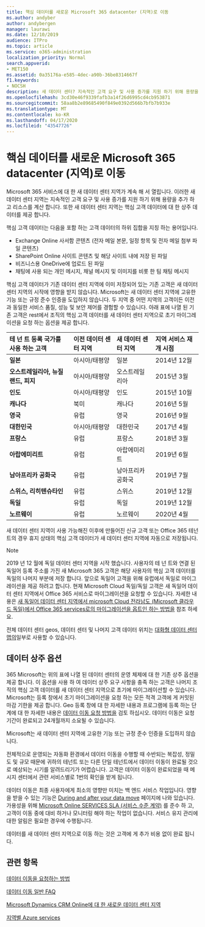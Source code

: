 ```yaml
---
title: 핵심 데이터를 새로운 Microsoft 365 datacenter (지역)로 이동
ms.author: andyber
author: andybergen
manager: laurawi
ms.date: 12/10/2019
audience: ITPro
ms.topic: article
ms.service: o365-administration
localization_priority: Normal
search.appverid:
- MET150
ms.assetid: 0a35176a-e585-4dec-a90b-36be8314667f
f1.keywords:
- NOCSH
description: 새 데이터 센터? 지속적인 고객 요구 및 사용 증가를 지원 하기 위해 용량을 추가 하 고 리소스를 계산 합니다. 또한 새 데이터 센터 지역는 핵심 고객 데이터에 대 한 상주 데이터를 제공 합니다. 핵심 고객 데이터는 Microsoft Online Services 용어로, Exchange Online 사서함 콘텐츠 (전자 메일 본문, 일정 항목 및 전자 메일 첨부 파일 콘텐츠)와 SharePoint Online 사이트 콘텐츠 및 해당 사이트 내에 저장 된 파일 및 비즈니스용 OneDrive에 업로드 된 파일에 정의 된 고객 데이터의 하위 집합을 지칭 하는 용어입니다.
ms.openlocfilehash: 3cd30e46f9339fafb3a14f26d6995cd4cb953871
ms.sourcegitcommit: 58aa8b2e89685490f849e0392d566b7bfb7b933e
ms.translationtype: MT
ms.contentlocale: ko-KR
ms.lasthandoff: 04/17/2020
ms.locfileid: "43547726"
---
```

# <a name="moving-core-data-to-new-microsoft-365-datacenter-geos"></a>핵심 데이터를 새로운 Microsoft 365 datacenter (지역)로 이동

Microsoft 365 서비스에 대 한 새 데이터 센터 지역가 계속 해 서 열립니다. 이러한 새 데이터 센터 지역는 지속적인 고객 요구 및 사용 증가를 지원 하기 위해 용량을 추가 하 고 리소스를 계산 합니다. 또한 새 데이터 센터 지역는 핵심 고객 데이터에 대 한 상주 데이터를 제공 합니다. 

핵심 고객 데이터는 다음을 포함 하는 고객 데이터의 하위 집합을 지칭 하는 용어입니다. 
- Exchange Online 사서함 콘텐츠 (전자 메일 본문, 일정 항목 및 전자 메일 첨부 파일 콘텐츠)
- SharePoint Online 사이트 콘텐츠 및 해당 사이트 내에 저장 된 파일
- 비즈니스용 OneDrive에 업로드 된 파일
- 채팅에 사용 되는 개인 메시지, 채널 메시지 및 이미지를 비롯 한 팀 채팅 메시지
  
핵심 고객 데이터가 기존 데이터 센터 지역에 이미 저장되어 있는 기존 고객은 새 데이터 센터 지역의 시작에 영향을 받지 않습니다. Microsoft는 새 데이터 센터 지역에 고유한 기능 또는 규정 준수 인증을 도입하지 않습니다. 두 지역 중 어떤 지역의 고객이든 이전과 동일한 서비스 품질, 성능 및 보안 제어를 경험할 수 있습니다. 아래 표에 나열 된 기존 고객은 rest에서 조직의 핵심 고객 데이터를 새 데이터 센터 지역으로 초기 마이그레이션을 요청 하는 옵션을 제공 합니다.
  
|**테 넌 트 등록 국가를 사용 하는 고객**|**이전 데이터 센터 지역**|**새 데이터 센터 지역**|**지역 서비스 재개 시점**|
|:-----|:-----|:-----|:-----|
|**일본**| 아시아/태평양 | 일본 | 2014년 12월 |
|**오스트레일리아, 뉴질랜드, 피지**| 아시아/태평양 | 오스트레일리아 | 2015년 3월 |
|**인도**| 아시아/태평양 | 인도 | 2015년 10월 |
|**캐나다**| 북미 | 캐나다 | 2016년 5월 |
|**영국**| 유럽 | 영국 | 2016년 9월 |
|**대한민국**| 아시아/태평양 | 대한민국 | 2017년 4월 |
|**프랑스**| 유럽 | 프랑스 | 2018년 3월 |
|**아랍에미리트**| 유럽 | 아랍에미리트 | 2019년 6월 |
|**남아프리카 공화국**| 유럽 | 남아프리카 공화국 | 2019년 7월 |
|**스위스, 리히텐슈타인**| 유럽 | 스위스 | 2019년 12월 |
|**독일**| 유럽 | 독일 | 2019년 12월 |
|**노르웨이**| 유럽 | 노르웨이 | 2020년 4월 |
  
새 데이터 센터 지역이 사용 가능해진 이후에 만들어진 신규 고객 또는 Office 365 테넌트의 경우 휴지 상태의 핵심 고객 데이터가 새 데이터 센터 지역에 자동으로 저장됩니다.


>[!Note]
>2019 년 12 월에 독일 데이터 센터 지역을 시작 했습니다. 사용자의 테 넌 트와 연결 된 독일어 등록 주소를 가진 새 Microsoft 365 고객은 해당 사용자의 핵심 고객 데이터를 독일의 나머지 부분에 저장 합니다. 앞으로 독일어 고객을 위해 유럽에서 독일로 마이그레이션을 제공 하려고 합니다. 현재 Microsoft Cloud 독일/독일 고객은 새 독일어 데이터 센터 지역에서 Office 365 서비스로 마이그레이션을 요청할 수 있습니다. 자세한 내용은 [새 독일어 데이터 센터 지역에서 microsoft Cloud 전라남도 (Microsoft 클라우드 독일)에서 Office 365 services로의 마이그레이션을 옵트인 하는 방법을](https://aka.ms/office365germanymoveoptin) 참조 하세요.
>
  
전체 데이터 센터 geos, 데이터 센터 및 나머지 고객 데이터 위치는 [대화형 데이터 센터 맵의](https://office.com/datamaps)일부로 사용할 수 있습니다. 
  
## <a name="data-residency-option"></a>데이터 상주 옵션

365 Microsoft는 위의 표에 나열 된 데이터 센터의 운영 체제에 대 한 기존 상주 옵션을 제공 합니다. 이 옵션을 사용 하 여 데이터 상주 요구 사항을 충족 하는 고객은 나머지 조직의 핵심 고객 데이터를 새 데이터 센터 지역으로 초기에 마이그레이션할 수 있습니다.  Microsoft는 등록 창에서 초기 마이그레이션을 요청 하는 모든 적격 고객에 게 커밋된 마감 기한을 제공 합니다.  Geo 등록 창에 대 한 자세한 내용과 프로그램에 등록 하는 단계에 대 한 자세한 내용은 [데이터 이동 요청 방법을](request-your-data-move.md) 검토 하십시오.  데이터 이동은 요청 기간이 완료되고 24개월까지 소요될 수 있습니다.

Microsoft는 새 데이터 센터 지역에 고유한 기능 또는 규정 준수 인증을 도입하지 않습니다.
    
전체적으로 운영되는 자동화 환경에서 데이터 이동을 수행할 때 수반되는 복잡성, 정밀도 및 규모 때문에 귀하의 테넌트 또는 다른 단일 테넌트에서 데이터 이동이 완료될 것으로 예상되는 시기를 알려드리기가 어렵습니다. 고객은 데이터 이동이 완료되었을 때 메시지 센터에서 관련 서비스별로 1번의 확인을 받게 됩니다. 
    
데이터 이동은 최종 사용자에게 최소의 영향만 미치는 백 엔드 서비스 작업입니다. 영향을 받을 수 있는 기능은 [During and after your data move](during-and-after-your-data-move.md) 페이지에 나와 있습니다. 가용성을 위해 [Microsoft Online SERVICES SLA (서비스 수준 계약)](https://go.microsoft.com/fwlink/p/?LinkId=523897) 를 준수 하 고, 고객이 이동 중에 대비 하거나 모니터링 해야 하는 작업이 없습니다. 서비스 유지 관리에 대한 알림은 필요한 경우에 수행됩니다. 

데이터를 새 데이터 센터 지역으로 이동 하는 것은 고객에 게 추가 비용 없이 완료 됩니다.
    
## <a name="related-topics"></a>관련 항목 
 
[데이터 이동을 요청하는 방법](request-your-data-move.md)
    
[데이터 이동 일반 FAQ](data-move-faq.md)
  
[Microsoft Dynamics CRM Online에 대 한 새로운 데이터 센터 지역](https://go.microsoft.com/fwlink/p/?Linkid=615924)
  
[지역별 Azure services](https://azure.microsoft.com/regions/)
